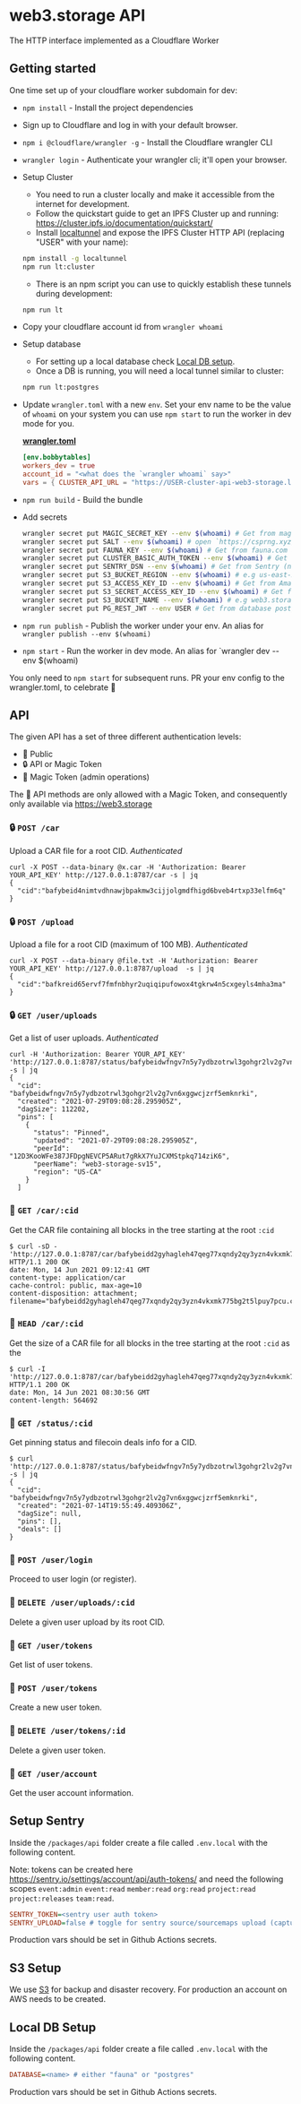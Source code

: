 # web3.storage API

The HTTP interface implemented as a Cloudflare Worker

## Getting started

One time set up of your cloudflare worker subdomain for dev:

- `npm install` - Install the project dependencies
- Sign up to Cloudflare and log in with your default browser.
- `npm i @cloudflare/wrangler -g` - Install the Cloudflare wrangler CLI
- `wrangler login` - Authenticate your wrangler cli; it'll open your browser.
- Setup Cluster
    - You need to run a cluster locally and make it accessible from the internet for development.
    - Follow the quickstart guide to get an IPFS Cluster up and running: https://cluster.ipfs.io/documentation/quickstart/
    - Install [localtunnel](https://theboroer.github.io/localtunnel-www/) and expose the IPFS Cluster HTTP API (replacing "USER" with your name):

    ```sh
    npm install -g localtunnel
    npm run lt:cluster
    ```

    - There is an npm script you can use to quickly establish these tunnels during development:

    ```sh
    npm run lt
    ```
- Copy your cloudflare account id from `wrangler whoami`
- Setup database
    - For setting up a local database check [Local DB setup](../db/postgres/README.md).
    - Once a DB is running, you will need a local tunnel similar to cluster:

    ```sh
    npm run lt:postgres
    ```
- Update `wrangler.toml` with a new `env`. Set your env name to be the value of `whoami` on your system you can use `npm start` to run the worker in dev mode for you.

    [**wrangler.toml**](./wrangler.toml)

    ```toml
    [env.bobbytables]
    workers_dev = true
    account_id = "<what does the `wrangler whoami` say>"
    vars = { CLUSTER_API_URL = "https://USER-cluster-api-web3-storage.loca.lt" PG_REST_URL = "https://USER-postgres-api-web3-storage.loca.lt", ENV = "dev" }
    ```

- `npm run build` - Build the bundle
- Add secrets

    ```sh
    wrangler secret put MAGIC_SECRET_KEY --env $(whoami) # Get from magic.link account
    wrangler secret put SALT --env $(whoami) # open `https://csprng.xyz/v1/api` in the browser and use the value of `Data`
    wrangler secret put FAUNA_KEY --env $(whoami) # Get from fauna.com after creating a dev Classic DB
    wrangler secret put CLUSTER_BASIC_AUTH_TOKEN --env $(whoami) # Get from web3.storage vault in 1password (not required for dev)
    wrangler secret put SENTRY_DSN --env $(whoami) # Get from Sentry (not required for dev)
    wrangler secret put S3_BUCKET_REGION --env $(whoami) # e.g us-east-2 (not required for dev)
    wrangler secret put S3_ACCESS_KEY_ID --env $(whoami) # Get from Amazon S3 (not required for dev)
    wrangler secret put S3_SECRET_ACCESS_KEY_ID --env $(whoami) # Get from Amazon S3 (not required for dev)
    wrangler secret put S3_BUCKET_NAME --env $(whoami) # e.g web3.storage-staging-us-east-2 (not required for dev)
    wrangler secret put PG_REST_JWT --env USER # Get from database postgrest
    ```

- `npm run publish` - Publish the worker under your env. An alias for `wrangler publish --env $(whoami)`
- `npm start` - Run the worker in dev mode. An alias for `wrangler dev --env $(whoami)

You only need to `npm start` for subsequent runs. PR your env config to the wrangler.toml, to celebrate 🎉

## API

The given API has a set of three different authentication levels:

- 🤲 Public
- 🔒 API or Magic Token
- 👮 Magic Token (admin operations)

The 👮 API methods are only allowed with a Magic Token, and consequently only available via https://web3.storage

### 🔒 `POST /car`

Upload a CAR file for a root CID. _Authenticated_

```console
curl -X POST --data-binary @x.car -H 'Authorization: Bearer YOUR_API_KEY' http://127.0.0.1:8787/car -s | jq
{
  "cid":"bafybeid4nimtvdhnawjbpakmw3cijjolgmdfhigd6bveb4rtxp33elfm6q"
}
```

### 🔒 `POST /upload`

Upload a file for a root CID (maximum of 100 MB). _Authenticated_

```console
curl -X POST --data-binary @file.txt -H 'Authorization: Bearer YOUR_API_KEY' http://127.0.0.1:8787/upload  -s | jq
{
  "cid":"bafkreid65ervf7fmfnbhyr2uqiqipufowox4tgkrw4n5cxgeyls4mha3ma"
}
```

### 🔒 `GET /user/uploads`

Get a list of user uploads. _Authenticated_

```console
curl -H 'Authorization: Bearer YOUR_API_KEY' 'http://127.0.0.1:8787/status/bafybeidwfngv7n5y7ydbzotrwl3gohgr2lv2g7vn6xggwcjzrf5emknrki' -s | jq
{
  "cid": "bafybeidwfngv7n5y7ydbzotrwl3gohgr2lv2g7vn6xggwcjzrf5emknrki",
  "created": "2021-07-29T09:08:28.295905Z",
  "dagSize": 112202,
  "pins": [
    {
      "status": "Pinned",
      "updated": "2021-07-29T09:08:28.295905Z",
      "peerId": "12D3KooWFe387JFDpgNEVCP5ARut7gRkX7YuJCXMStpkq714ziK6",
      "peerName": "web3-storage-sv15",
      "region": "US-CA"
    }
  ]
```

### 🤲 `GET /car/:cid`

Get the CAR file containing all blocks in the tree starting at the root `:cid`

```console
$ curl -sD - 'http://127.0.0.1:8787/car/bafybeidd2gyhagleh47qeg77xqndy2qy3yzn4vkxmk775bg2t5lpuy7pcu'
HTTP/1.1 200 OK
date: Mon, 14 Jun 2021 09:12:41 GMT
content-type: application/car
cache-control: public, max-age=10
content-disposition: attachment; filename="bafybeidd2gyhagleh47qeg77xqndy2qy3yzn4vkxmk775bg2t5lpuy7pcu.car"
```

### 🤲 `HEAD /car/:cid`

Get the size of a CAR file for all blocks in the tree starting at the root `:cid` as the

```console
$ curl -I 'http://127.0.0.1:8787/car/bafybeidd2gyhagleh47qeg77xqndy2qy3yzn4vkxmk775bg2t5lpuy7pcu'
HTTP/1.1 200 OK
date: Mon, 14 Jun 2021 08:30:56 GMT
content-length: 564692
```

### 🤲 `GET /status/:cid`

Get pinning status and filecoin deals info for a CID.

```console
$ curl 'http://127.0.0.1:8787/status/bafybeidwfngv7n5y7ydbzotrwl3gohgr2lv2g7vn6xggwcjzrf5emknrki' -s | jq
{
  "cid": "bafybeidwfngv7n5y7ydbzotrwl3gohgr2lv2g7vn6xggwcjzrf5emknrki",
  "created": "2021-07-14T19:55:49.409306Z",
  "dagSize": null,
  "pins": [],
  "deals": []
}
```

### 🤲 `POST /user/login`

Proceed to user login (or register).

### 👮 `DELETE /user/uploads/:cid`

Delete a given user upload by its root CID.

### 👮 `GET /user/tokens`

Get list of user tokens.

### 👮 `POST /user/tokens`

Create a new user token.

### 👮 `DELETE /user/tokens/:id`

Delete a given user token.

### 👮 `GET /user/account`

Get the user account information.

## Setup Sentry

Inside the `/packages/api` folder create a file called `.env.local` with the following content.

Note: tokens can be created here https://sentry.io/settings/account/api/auth-tokens/ and need the following scopes `event:admin` `event:read` `member:read` `org:read` `project:read` `project:releases` `team:read`.

```ini
SENTRY_TOKEN=<sentry user auth token>
SENTRY_UPLOAD=false # toggle for sentry source/sourcemaps upload (capture will still work)
```

Production vars should be set in Github Actions secrets.

## S3 Setup

We use [S3](https://aws.amazon.com/s3/) for backup and disaster recovery. For production an account on AWS needs to be created.

## Local DB Setup

Inside the `/packages/api` folder create a file called `.env.local` with the following content.

```ini
DATABASE=<name> # either "fauna" or "postgres"
```

Production vars should be set in Github Actions secrets.
